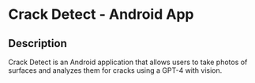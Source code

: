 # Crack Detect - Android App

## Description
Crack Detect is an Android application that allows users to take photos of surfaces and analyzes them for cracks using a GPT-4 with vision.
